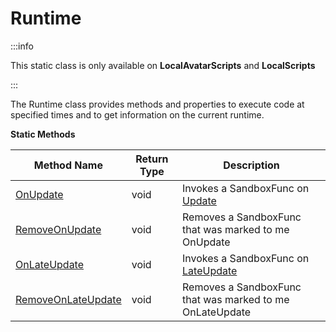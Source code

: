 # Runtime

:::info

This static class is only available on **LocalAvatarScripts** and **LocalScripts**

:::

The Runtime class provides methods and properties to execute code at specified times and to get information on the current runtime.

**Static Methods**

Method Name | Return Type | Description
--- | --- | ---
[OnUpdate](onupdate.md) | void | Invokes a SandboxFunc on [Update](https://docs.unity3d.com/ScriptReference/MonoBehaviour.Update.html)
[RemoveOnUpdate](removeonupdate.md) | void | Removes a SandboxFunc that was marked to me OnUpdate
[OnLateUpdate](onlateupdate.md) | void | Invokes a SandboxFunc on [LateUpdate](https://docs.unity3d.com/ScriptReference/MonoBehaviour.LateUpdate.html)
[RemoveOnLateUpdate](removeonlateupdate.md) | void | Removes a SandboxFunc that was marked to me OnLateUpdate